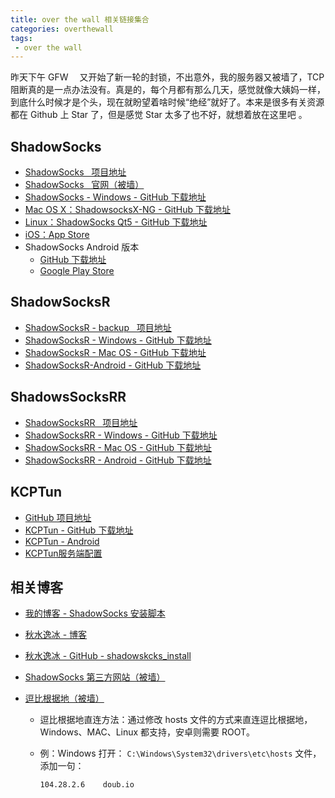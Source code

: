 ```yaml
---
title: over the wall 相关链接集合
categories: overthewall
tags:
 - over the wall
---
```


昨天下午 GFW 　又开始了新一轮的封锁，不出意外，我的服务器又被墙了，TCP 阻断真的是一点办法没有。真是的，每个月都有那么几天，感觉就像大姨妈一样，到底什么时候才是个头，现在就盼望着啥时候“绝经”就好了。本来是很多有关资源都在 Github 上 Star 了，但是感觉 Star 太多了也不好，就想着放在这里吧
。

<!-- more -->

## ShadowSocks

- [ShadowSocks &nbsp; 项目地址](https://github.com/shadowsocks)
- [ShadowSocks &nbsp; 官网（被墙）](https://shadowsocks.org/en/index.html)
- [ShadowSocks - Windows - GitHub 下载地址](https://github.com/shadowsocks/shadowsocks-windows/releases)
- [Mac OS X：ShadowsocksX-NG - GitHub 下载地址](https://github.com/shadowsocks/ShadowsocksX-NG/releases)
- [Linux：ShadowSocks Qt5 - GitHub 下载地址](https://github.com/shadowsocks/shadowsocks-qt5/releases)
- [iOS：App Store](https://itunes.apple.com/us/app/wingy-http-s-socks5-proxy-utility/id1178584911)
- ShadowSocks Android 版本
  - [GitHub 下载地址](https://github.com/shadowsocks/shadowsocks-android/releases)
  - [Google Play Store](https://play.google.com/store/apps/details?id=com.github.shadowsocks)

## ShadowSocksR

- [ShadowSocksR - backup &nbsp; 项目地址](https://github.com/shadowsocksr-backup)
- [ShadowSocksR - Windows - GitHub 下载地址](https://github.com/shadowsocksr-backup/shadowsocksr-csharp/releases)
- [ShadowSocksR - Mac OS - GitHub 下载地址](https://github.com/shadowsocksr-backup/ShadowsocksX-NG/releases)
- [ShadowSocksR-Android - GitHub 下载地址](https://github.com/shadowsocksr-backup/shadowsocksr-android/releases)

## ShadowsSocksRR

- [ShadowSocksRR &nbsp; 项目地址](https://github.com/shadowsocksrr)
- [ShadowSocksRR - Windows - GitHub 下载地址](https://github.com/shadowsocksrr/shadowsocksr-csharp/releases)
- [ShadowSocksRR - Mac OS - GitHub 下载地址](https://github.com/shadowsocksrr/ShadowsocksX-NG/releases)
- [ShadowSocksRR - Android - GitHub 下载地址](https://github.com/shadowsocksrr/shadowsocksr-android/releases)

## KCPTun

- [GitHub 项目地址](https://github.com/xtaci/kcptun)
- [KCPTun - GitHub 下载地址](https://github.com/xtaci/kcptun/releases)
- [KCPTun - Android](https://github.com/shadowsocks/kcptun-android/releases)
- [KCPTun服务端配置](https://moonbegonia.github.io/blog/overthewall/2018/06/22/kcptun_server_install/)

## 相关博客

- [我的博客 - ShadowSocks 安装脚本](https://moonbegonia.github.io/blog/overthewall/2018/06/04/shadowsocks_install/)
- [秋水逸冰 - 博客](https://teddysun.com/)
- [秋水逸冰 - GitHub - shadowskcks_install](https://github.com/teddysun/shadowsocks_install)
- [ShadowSocks 第三方网站（被墙）](https://shadowsocks.be/)
- [逗比根据地（被墙）](https://doub.io/)

  - 逗比根据地直连方法：通过修改 hosts 文件的方式来直连逗比根据地，Windows、MAC、Linux 都支持，安卓则需要 ROOT。

  - 例：Windows 打开：&nbsp;`C:\Windows\System32\drivers\etc\hosts`&nbsp;文件，添加一句：
    ```
    104.28.2.6    doub.io
    ```
